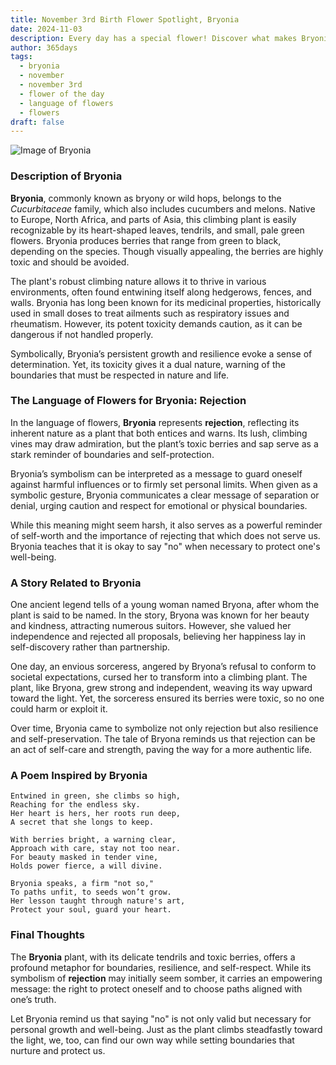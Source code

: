 ```yaml
---
title: November 3rd Birth Flower Spotlight, Bryonia
date: 2024-11-03
description: Every day has a special flower! Discover what makes Bryonia unique as today’s birth flower and its symbolic meaning.
author: 365days
tags:
  - bryonia
  - november
  - november 3rd
  - flower of the day
  - language of flowers
  - flowers
draft: false
---
```


![Image of Bryonia](https://cdn.pixabay.com/photo/2022/05/13/10/21/bryonia-7193340_640.jpg#center)


### Description of Bryonia

**Bryonia**, commonly known as bryony or wild hops, belongs to the _Cucurbitaceae_ family, which also includes cucumbers and melons. Native to Europe, North Africa, and parts of Asia, this climbing plant is easily recognizable by its heart-shaped leaves, tendrils, and small, pale green flowers. Bryonia produces berries that range from green to black, depending on the species. Though visually appealing, the berries are highly toxic and should be avoided.

The plant's robust climbing nature allows it to thrive in various environments, often found entwining itself along hedgerows, fences, and walls. Bryonia has long been known for its medicinal properties, historically used in small doses to treat ailments such as respiratory issues and rheumatism. However, its potent toxicity demands caution, as it can be dangerous if not handled properly.

Symbolically, Bryonia’s persistent growth and resilience evoke a sense of determination. Yet, its toxicity gives it a dual nature, warning of the boundaries that must be respected in nature and life.

### The Language of Flowers for Bryonia: Rejection

In the language of flowers, **Bryonia** represents **rejection**, reflecting its inherent nature as a plant that both entices and warns. Its lush, climbing vines may draw admiration, but the plant’s toxic berries and sap serve as a stark reminder of boundaries and self-protection.

Bryonia’s symbolism can be interpreted as a message to guard oneself against harmful influences or to firmly set personal limits. When given as a symbolic gesture, Bryonia communicates a clear message of separation or denial, urging caution and respect for emotional or physical boundaries.

While this meaning might seem harsh, it also serves as a powerful reminder of self-worth and the importance of rejecting that which does not serve us. Bryonia teaches that it is okay to say "no" when necessary to protect one's well-being.

### A Story Related to Bryonia

One ancient legend tells of a young woman named Bryona, after whom the plant is said to be named. In the story, Bryona was known for her beauty and kindness, attracting numerous suitors. However, she valued her independence and rejected all proposals, believing her happiness lay in self-discovery rather than partnership.

One day, an envious sorceress, angered by Bryona’s refusal to conform to societal expectations, cursed her to transform into a climbing plant. The plant, like Bryona, grew strong and independent, weaving its way upward toward the light. Yet, the sorceress ensured its berries were toxic, so no one could harm or exploit it.

Over time, Bryonia came to symbolize not only rejection but also resilience and self-preservation. The tale of Bryona reminds us that rejection can be an act of self-care and strength, paving the way for a more authentic life.

### A Poem Inspired by Bryonia

```
Entwined in green, she climbs so high,  
Reaching for the endless sky.  
Her heart is hers, her roots run deep,  
A secret that she longs to keep.  

With berries bright, a warning clear,  
Approach with care, stay not too near.  
For beauty masked in tender vine,  
Holds power fierce, a will divine.  

Bryonia speaks, a firm "not so,"  
To paths unfit, to seeds won’t grow.  
Her lesson taught through nature's art,  
Protect your soul, guard your heart.  
```

### Final Thoughts

The **Bryonia** plant, with its delicate tendrils and toxic berries, offers a profound metaphor for boundaries, resilience, and self-respect. While its symbolism of **rejection** may initially seem somber, it carries an empowering message: the right to protect oneself and to choose paths aligned with one’s truth.

Let Bryonia remind us that saying "no" is not only valid but necessary for personal growth and well-being. Just as the plant climbs steadfastly toward the light, we, too, can find our own way while setting boundaries that nurture and protect us.

